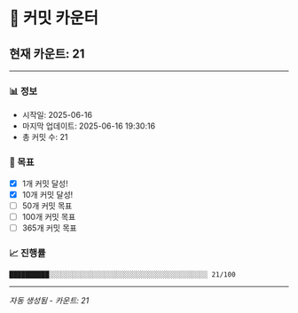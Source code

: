 # 🔢 커밋 카운터

## 현재 카운트: 21

---

### 📊 정보
- 시작일: 2025-06-16
- 마지막 업데이트: 2025-06-16 19:30:16
- 총 커밋 수: 21

### 🎯 목표
- [x] 1개 커밋 달성!
- [x] 10개 커밋 달성!
- [ ] 50개 커밋 목표
- [ ] 100개 커밋 목표
- [ ] 365개 커밋 목표

### 📈 진행률
```
██████████░░░░░░░░░░░░░░░░░░░░░░░░░░░░░░░░░░░░░░░░ 21/100
```

---
*자동 생성됨 - 카운트: 21*
